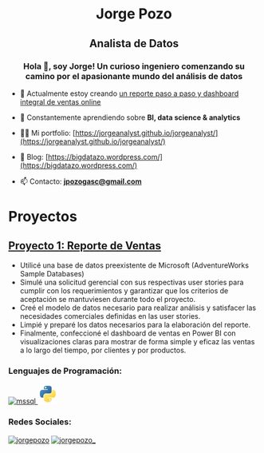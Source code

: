 <h1 align="center"> Jorge Pozo </h1>
<h2 align="center">Analista de Datos</h2>
<h3 align="center">Hola 👋, soy Jorge! Un curioso ingeniero comenzando su camino por el apasionante mundo del análisis de datos</h3>

- 🔭 Actualmente estoy creando [un reporte paso a paso y dashboard integral de ventas online](https://github.com/JorgeAnalyst/1)

- 🌱 Constantemente aprendiendo sobre **BI, data science & analytics**

- 👨‍💻 Mi portfolio: [https://jorgeanalyst.github.io/jorgeanalyst/](https://jorgeanalyst.github.io/jorgeanalyst/)

- 📝 Blog: [https://bigdatazo.wordpress.com/](https://bigdatazo.wordpress.com/)

- 📫 Contacto: **jpozogasc@gmail.com**


# Proyectos


## [Proyecto 1: Reporte de Ventas](https://github.com/JorgeAnalyst/1) 
* Utilicé una base de datos preexistente de Microsoft (AdventureWorks Sample Databases) 
* Simulé una solicitud gerencial con sus respectivas user stories para cumplir con los requerimientos y garantizar que los criterios de aceptación se mantuviesen durante todo el proyecto.
* Creé el modelo de datos necesario para realizar análisis y satisfacer las necesidades comerciales definidas en las user stories.
* Limpié y preparé los datos necesarios para la elaboración del reporte.
* Finalmente, confeccioné el dashboard de ventas en Power BI con visualizaciones claras para mostrar de forma simple y eficaz las ventas a lo largo del tiempo, por clientes y por productos.


<h3 align="left">Lenguajes de Programación:</h3>
<p align="left"> <a href="https://www.microsoft.com/en-us/sql-server" target="_blank"> <img src="https://www.svgrepo.com/show/303229/microsoft-sql-server-logo.svg" alt="mssql" width="40" height="40"/> </a> <a href="https://www.python.org" target="_blank"> <img src="https://raw.githubusercontent.com/devicons/devicon/master/icons/python/python-original.svg" alt="python" width="40" height="40"/> </a> </p>


<h3 align="left">Redes Sociales:</h3>
<p align="left">
<a href="https://linkedin.com/in/jorgepozo" target="blank"><img align="center" src="https://raw.githubusercontent.com/rahuldkjain/github-profile-readme-generator/master/src/images/icons/Social/linked-in-alt.svg" alt="jorgepozo" height="30" width="40" /></a>
<a href="https://instagram.com/jorgepozo_" target="blank"><img align="center" src="https://raw.githubusercontent.com/rahuldkjain/github-profile-readme-generator/master/src/images/icons/Social/instagram.svg" alt="jorgepozo_" height="30" width="40" /></a>
</p>

